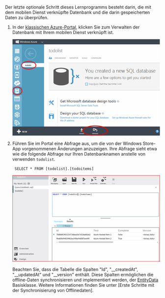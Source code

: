 
Der letzte optionale Schritt dieses Lernprogramms besteht darin, die mit dem mobilen Dienst verknüpfte Datenbank und die darin gespeicherten Daten zu überprüfen. 

1. In der [klassischen Azure-Portal](https://manage.windowsazure.com/), klicken Sie zum Verwalten der Datenbank mit Ihrem mobilen Dienst verknüpft ist.
 
    ![Anmelden zum Verwalten der SQL-Datenbank](./media/mobile-services-dotnet-backend-view-sql-data/manage-sql-azure-database.png)

2. Führen Sie im Portal eine Abfrage aus, um die von der Windows Store-App vorgenommenen Änderungen anzuzeigen. Ihre Abfrage sieht etwa wie die folgende Abfrage nur Ihren Datenbanknamen anstelle von verwenden <code>todolist</code>.</p>

        SELECT * FROM [todolist].[todoitems]

    ![gespeicherte Elemente der SQL-Datenbank abfragen](./media/mobile-services-dotnet-backend-view-sql-data/sql-azure-query.png)

    Beachten Sie, dass die Tabelle die Spalten "Id", "__createdAt", "__updatedAt" und "__version" enthält. Diese Spalten ermöglichen die offline-Daten synchronisieren und implementiert werden, der [EntityData](http://msdn.microsoft.com/library/microsoft.windowsazure.mobile.service.entitydata.aspx) Basisklasse. Weitere Informationen finden Sie unter [Erste Schritte mit der Synchronisierung von Offlinedaten].

